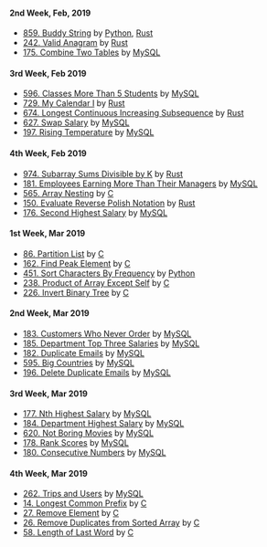 #### 2nd Week, Feb, 2019
- [859. Buddy String](https://leetcode.com/problems/buddy-strings) by [Python](https://leetcode.com/submissions/detail/208446927), [Rust](https://leetcode.com/submissions/detail/208456837)
- [242. Valid Anagram](https://leetcode.com/problems/valid-anagram) by [Rust](https://leetcode.com/submissions/detail/208465502)
- [175. Combine Two Tables](https://leetcode.com/problems/combine-two-tables) by [MySQL](https://leetcode.com/submissions/detail/208467557)

#### 3rd Week, Feb 2019
- [596. Classes More Than 5 Students](https://leetcode.com/problems/classes-more-than-5-students) by [MySQL](https://leetcode.com/submissions/detail/208981703)
- [729. My Calendar I](https://leetcode.com/problems/my-calendar-i) by [Rust](https://leetcode.com/submissions/detail/210232062)
- [674. Longest Continuous Increasing Subsequence](https://leetcode.com/problems/longest-continuous-increasing-subsequence) by [Rust](https://leetcode.com/submissions/detail/210236204)
- [627. Swap Salary](https://leetcode.com/problems/swap-salary) by [MySQL](https://leetcode.com/submissions/detail/210237997)
- [197. Rising Temperature](https://leetcode.com/problems/rising-temperature) by [MySQL](https://leetcode.com/submissions/detail/210239166)

#### 4th Week, Feb 2019
- [974. Subarray Sums Divisible by K](https://leetcode.com/problems/subarray-sums-divisible-by-k) by [Rust](https://leetcode.com/submissions/detail/210526296)
- [181. Employees Earning More Than Their Managers](https://leetcode.com/problems/employees-earning-more-than-their-managers) by [MySQL](https://leetcode.com/submissions/detail/210784775)
- [565. Array Nesting](https://leetcode.com/problems/array-nesting) by [C](https://leetcode.com/submissions/detail/211052643)
- [150. Evaluate Reverse Polish Notation](https://leetcode.com/problems/evaluate-reverse-polish-notation) by [Rust](https://leetcode.com/submissions/detail/211517132)
- [176. Second Highest Salary](https://leetcode.com/problems/second-highest-salary) by [MySQL](https://leetcode.com/submissions/detail/211522504)

#### 1st Week, Mar 2019
- [86. Partition List](https://leetcode.com/problems/partition-list) by [C](https://leetcode.com/submissions/detail/211927555)
- [162. Find Peak Element](https://leetcode.com/problems/find-peak-element) by [C](https://leetcode.com/submissions/detail/212262501)
- [451. Sort Characters By Frequency](https://leetcode.com/problems/sort-characters-by-frequency) by [Python](https://leetcode.com/submissions/detail/212268681)
- [238. Product of Array Except Self](https://leetcode.com/problems/product-of-array-except-self) by [C](https://leetcode.com/submissions/detail/212276037)
- [226. Invert Binary Tree](https://leetcode.com/problems/invert-binary-tree) by [C](https://leetcode.com/submissions/detail/213469669)

#### 2nd Week, Mar 2019
- [183. Customers Who Never Order](https://leetcode.com/problems/customers-who-never-order) by [MySQL](https://leetcode.com/submissions/detail/214532303)
- [185. Department Top Three Salaries](https://leetcode.com/problems/department-top-three-salaries) by [MySQL](https://leetcode.com/submissions/detail/215129177)
- [182. Duplicate Emails](https://leetcode.com/problems/duplicate-emails) by [MySQL](https://leetcode.com/submissions/detail/215131238)
- [595. Big Countries](https://leetcode.com/problems/big-countries) by [MySQL](https://leetcode.com/submissions/detail/215132329)
- [196. Delete Duplicate Emails](https://leetcode.com/problems/delete-duplicate-emails) by [MySQL](https://leetcode.com/submissions/detail/215135316)

#### 3rd Week, Mar 2019
- [177. Nth Highest Salary](https://leetcode.com/problems/nth-highest-salary) by [MySQL](https://leetcode.com/submissions/detail/216917021)
- [184. Department Highest Salary](https://leetcode.com/problems/department-highest-salary) by [MySQL](https://leetcode.com/submissions/detail/216920566)
- [620. Not Boring Movies](https://leetcode.com/problems/not-boring-movies) by [MySQL](https://leetcode.com/submissions/detail/216921624)
- [178. Rank Scores](https://leetcode.com/problems/rank-scores) by [MySQL](https://leetcode.com/submissions/detail/216925721)
- [180. Consecutive Numbers](https://leetcode.com/problems/consecutive-numbers) by [MySQL](https://leetcode.com/submissions/detail/217174584)

#### 4th Week, Mar 2019
- [262. Trips and Users](https://leetcode.com/problems/trips-and-users) by [MySQL](https://leetcode.com/submissions/detail/217487680)
- [14. Longest Common Prefix](https://leetcode.com/problems/longest-common-prefix) by [C](https://leetcode.com/submissions/detail/218708778)
- [27. Remove Element](https://leetcode.com/problems/remove-element) by [C](https://leetcode.com/submissions/detail/218710010)
- [26. Remove Duplicates from Sorted Array](https://leetcode.com/problems/remove-duplicates-from-sorted-array) by [C](https://leetcode.com/submissions/detail/218712426)
- [58. Length of Last Word](https://leetcode.com/problems/length-of-last-word) by [C](https://leetcode.com/submissions/detail/218714969)
